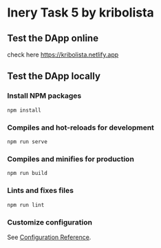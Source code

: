 # Inery Task 5 by kribolista

## Test the DApp online
check here <a href="https://kribolista.netlify.app/">https://kribolista.netlify.app</a>

## Test the DApp locally

### Install NPM packages
```
npm install
```

### Compiles and hot-reloads for development
```
npm run serve
```

### Compiles and minifies for production
```
npm run build
```

### Lints and fixes files
```
npm run lint
```

### Customize configuration
See [Configuration Reference](https://cli.vuejs.org/config/).
